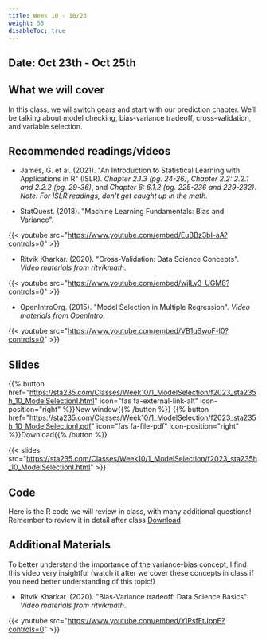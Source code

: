 ```yaml
---
title: Week 10 - 10/23
weight: 55
disableToc: true
---
```


## Date: Oct 23th - Oct 25th

## What we will cover

In this class, we wil switch gears and start with our prediction chapter. We’ll be talking about model checking, bias-variance tradeoff, cross-validation, and variable selection.

## Recommended readings/videos

- James, G. et al. (2021). "An Introduction to Statistical Learning with Applications in R" (ISLR). *Chapter 2.1.3 (pg. 24-26)*, *Chapter 2.2: 2.2.1 and 2.2.2 (pg. 29-36)*, and *Chapter 6: 6.1.2 (pg. 225-236 and 229-232)*. *Note: For ISLR readings, don't get caught up in the math.*

- StatQuest. (2018). "Machine Learning Fundamentals: Bias and Variance".

{{< youtube src="https://www.youtube.com/embed/EuBBz3bI-aA?controls=0" >}}

- Ritvik Kharkar. (2020). "Cross-Validation: Data Science Concepts". *Video materials from ritvikmath*.

{{< youtube src="https://www.youtube.com/embed/wjILv3-UGM8?controls=0" >}}

- OpenIntroOrg. (2015). "Model Selection in Multiple Regression". *Video materials from OpenIntro*.

{{< youtube src="https://www.youtube.com/embed/VB1qSwoF-l0?controls=0" >}}


## Slides

{{% button href="https://sta235.com/Classes/Week10/1_ModelSelection/f2023_sta235h_10_ModelSelectionI.html" icon="fas fa-external-link-alt" icon-position="right" %}}New window{{% /button %}} {{% button href="https://sta235.com/Classes/Week10/1_ModelSelection/f2023_sta235h_10_ModelSelectionI.pdf" icon="fas fa-file-pdf" icon-position="right" %}}Download{{% /button %}} 

{{< slides src="https://sta235.com/Classes/Week10/1_ModelSelection/f2023_sta235h_10_ModelSelectionI.html" >}}


## Code

Here is the R code we will review in class, with many additional questions! Remember to review it in detail after class <script>let date = Date.now();</script> <a onclick="gtag('event','code10', {'event_category': 'code','event_label': 'code10', 'event_action': date, 'debug_mode':true });" href="https://raw.githubusercontent.com/maibennett/sta235/main/exampleSite/content/Classes/Week10/1_ModelSelection/code/f2023_sta235h_10_prediction1.R" target="_blank" class="btn btn-default">Download<i class="fas fa-code"></i></a>

<!-- Check out the in-class activity we did for this week <a onclick="gtag('event','code10_inclass', {'event_category': 'code','event_label': 'code10_inclass', 'event_action': date, 'debug_mode':true });" href="https://sta235.com/InClassExercises/STA235H_Week10.html" target="_blank" class="btn btn-default">Download<i class="fas fa-code"></i></a>

(The answers for this are here: <a onclick="gtag('event','code10Answers', {'event_category': 'code','event_label': 'code10Answers', 'event_action': date, 'debug_mode':true });" href="https://sta235.com/InClassExercises/STA235H_Week10Answers.html" target="_blank" class="btn btn-default">Download<i class="fas fa-code"></i></a>) -->


## Additional Materials

To better understand the importance of the variance-bias concept, I find this video very insightful (watch it after we cover these concepts in class if you need better understanding of this topic!)

- Ritvik Kharkar. (2020). "Bias-Variance tradeoff: Data Science Basics". *Video materials from ritvikmath*.

{{< youtube src="https://www.youtube.com/embed/YIPsfEtJppE?controls=0" >}}